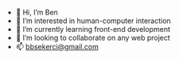 - 👋 Hi, I’m Ben
- 👀 I’m interested in human-computer interaction
- 🌱 I’m currently learning front-end development
- 💞️ I’m looking to collaborate on any web project
- 📫 bbsekerci@gmail.com

<!---
bbsekerci/bbsekerci is a ✨ special ✨ repository because its `README.md` (this file) appears on your GitHub profile.
You can click the Preview link to take a look at your changes.
--->

